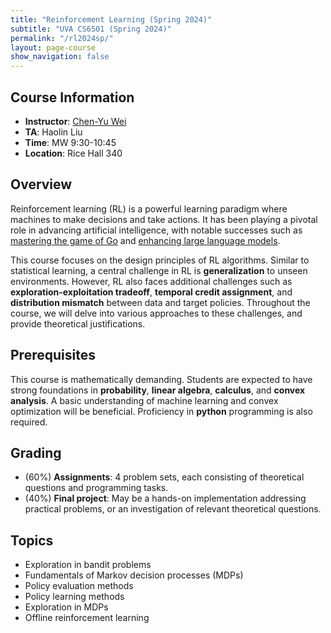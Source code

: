 ```yaml
---
title: "Reinforcement Learning (Spring 2024)"
subtitle: "UVA CS6501 (Spring 2024)"
permalink: "/rl2024sp/"
layout: page-course
show_navigation: false
---
```


## Course Information  
- **Instructor**: [Chen-Yu Wei](https://bahh723.github.io/)  
- **TA**: Haolin Liu  
- **Time**: MW 9:30-10:45  
- **Location**: Rice Hall 340  

## Overview  
Reinforcement learning (RL) is a powerful learning paradigm where machines to make decisions and take actions. It has been playing a pivotal role in advancing artificial intelligence, with notable successes such as [mastering the game of Go](https://www.nature.com/articles/nature16961) and [enhancing large language models](https://openai.com/research/learning-from-human-preferences).   

This course focuses on the design principles of RL algorithms. Similar to statistical learning, a central challenge in RL is **generalization** to unseen environments.  However, RL also faces additional challenges such as **exploration-exploitation tradeoff**, **temporal credit assignment**, and **distribution mismatch** between data and target policies. Throughout the course, we will delve into various approaches to these challenges, and provide theoretical justifications.  

## Prerequisites  
This course is mathematically demanding. Students are expected to have strong foundations in **probability**, **linear algebra**, **calculus**, and **convex analysis**. A basic understanding of machine learning and convex optimization will be beneficial. Proficiency in **python** programming is also required. 

## Grading
- (60%) **Assignments**: 4 problem sets, each consisting of theoretical questions and programming tasks.   
- (40%) **Final project**: May be a hands-on implementation addressing practical problems, or an investigation of relevant theoretical questions.

## Topics
- Exploration in bandit problems  
- Fundamentals of Markov decision processes (MDPs)  
- Policy evaluation methods  
- Policy learning methods  
- Exploration in MDPs  
- Offline reinforcement learning  


